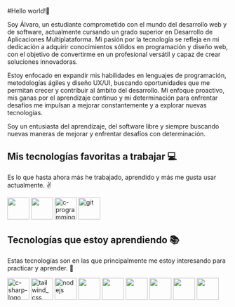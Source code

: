 #Hello world!👋

Soy Álvaro, un estudiante comprometido con el mundo del desarrollo web y de software, actualmente cursando un grado superior en Desarrollo de Aplicaciones Multiplataforma. Mi pasión por la tecnología se refleja en mi dedicación a adquirir conocimientos sólidos en programación y diseño web, con el objetivo de convertirme en un profesional versátil y capaz de crear soluciones innovadoras.

Estoy enfocado en expandir mis habilidades en lenguajes de programación, metodologías ágiles y diseño UX/UI, buscando oportunidades que me permitan crecer y contribuir al ámbito del desarrollo. Mi enfoque proactivo, mis ganas por el aprendizaje continuo y mi determinación para enfrentar desafíos me impulsan a mejorar constantemente y a explorar nuevas tecnologías.

Soy un entusiasta del aprendizaje, del software libre y siempre buscando nuevas maneras de mejorar y enfrentar desafíos con determinación.

## Mis tecnologías favoritas a trabajar 💻

Es lo que hasta ahora más he trabajado, aprendido y más me gusta usar actualmente. ✌️


<p>
  <img src="https://github.com/alvaroofernaandez/alvaroofernaandez/assets/145365209/76989c81-8c8c-499a-95b0-0dac5fc12ac2" width="50">
  <img src="https://github.com/alvaroofernaandez/alvaroofernaandez/assets/145365209/e9d48102-cfd0-4f62-886a-c752b728258c" width="50">
  <img width="50" src="https://img.icons8.com/color/48/c-programming.png" alt="c-programming"/>
  <img width="50" src="https://img.icons8.com/color/48/git.png" alt="git"/>
</p>


## Tecnologías que estoy aprendiendo 📚

Estas tecnologías son en las que principalmente me estoy interesando para practicar y aprender. 🧐
<br>
<p>
<img width="50" src="https://img.icons8.com/color/48/c-sharp-logo.png" alt="c-sharp-logo"/>
<img width="50" src="https://img.icons8.com/color/48/tailwind_css.png" alt="tailwind_css"/>
<img width="50" src="https://img.icons8.com/color/48/nodejs.png" alt="nodejs"/>
<img src="https://github.com/alvaroofernaandez/alvaroofernaandez/assets/145365209/7dbe565f-92c6-4aca-a801-1d3363a67aeb" width="50">
<img src="https://github.com/alvaroofernaandez/alvaroofernaandez/assets/145365209/422f5509-3da0-4741-b1bb-3cefad36e000" width="50">
<img src="https://github.com/alvaroofernaandez/alvaroofernaandez/assets/145365209/0a191a72-eb62-486f-9aaa-980926bf2e46" width="50">
<img src="https://github.com/alvaroofernaandez/alvaroofernaandez/assets/145365209/0d23d85e-4b5a-452e-8351-ad919814f400" width="50">
<img src="https://github.com/alvaroofernaandez/alvaroofernaandez/assets/145365209/7c2fe96a-23bd-48c3-9839-69013717896f" width="50">
<img src="https://github.com/alvaroofernaandez/alvaroofernaandez/assets/145365209/d126f766-789c-41b2-ac1d-e58c409e4811" width="50">
</p>


